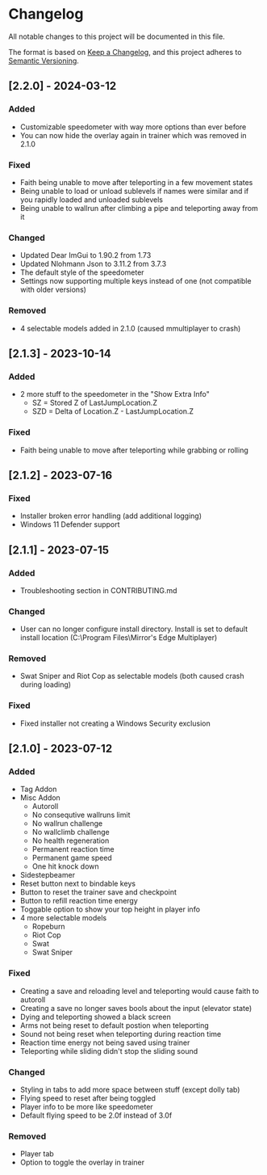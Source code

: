 # Changelog

All notable changes to this project will be documented in this file.

The format is based on [Keep a Changelog](https://keepachangelog.com/en/1.0.0/),
and this project adheres to [Semantic Versioning](https://semver.org/spec/v2.0.0.html).

## [2.2.0] - 2024-03-12

### Added
- Customizable speedometer with way more options than ever before
- You can now hide the overlay again in trainer which was removed in 2.1.0

### Fixed
- Faith being unable to move after teleporting in a few movement states
- Being unable to load or unload sublevels if names were similar and if you rapidly loaded and unloaded sublevels
- Being unable to wallrun after climbing a pipe and teleporting away from it

### Changed
- Updated Dear ImGui to 1.90.2 from 1.73
- Updated Nlohmann Json to 3.11.2 from 3.7.3
- The default style of the speedometer
- Settings now supporting multiple keys instead of one (not compatible with older versions)

### Removed 
- 4 selectable models added in 2.1.0 (caused mmultiplayer to crash)

## [2.1.3] - 2023-10-14

### Added
- 2 more stuff to the speedometer in the "Show Extra Info"
  - SZ = Stored Z of LastJumpLocation.Z
  - SZD = Delta of Location.Z - LastJumpLocation.Z

### Fixed
- Faith being unable to move after teleporting while grabbing or rolling 

## [2.1.2] - 2023-07-16

### Fixed
- Installer broken error handling (add additional logging)
- Windows 11 Defender support

## [2.1.1] - 2023-07-15

### Added
- Troubleshooting section in CONTRIBUTING.md

### Changed
- User can no longer configure install directory. Install is set to default install location (C:\Program Files\Mirror's Edge Multiplayer)

### Removed
- Swat Sniper and Riot Cop as selectable models (both caused crash during loading)

### Fixed
- Fixed installer not creating a Windows Security exclusion

## [2.1.0] - 2023-07-12

### Added
- Tag Addon
- Misc Addon
  - Autoroll
  - No consequtive wallruns limit 
  - No wallrun challenge
  - No wallclimb challenge
  - No health regeneration
  - Permanent reaction time
  - Permanent game speed
  - One hit knock down
- Sidestepbeamer
- Reset button next to bindable keys
- Button to reset the trainer save and checkpoint
- Button to refill reaction time energy
- Toggable option to show your top height in player info
- 4 more selectable models
  - Ropeburn
  - Riot Cop
  - Swat
  - Swat Sniper

### Fixed
- Creating a save and reloading level and teleporting would cause faith to autoroll
- Creating a save no longer saves bools about the input (elevator state)
- Dying and teleporting showed a black screen
- Arms not being reset to default postion when teleporting
- Sound not being reset when teleporting during reaction time
- Reaction time energy not being saved using trainer
- Teleporting while sliding didn't stop the sliding sound
  
### Changed
- Styling in tabs to add more space between stuff (except dolly tab)  
- Flying speed to reset after being toggled
- Player info to be more like speedometer
- Default flying speed to be 2.0f instead of 3.0f

### Removed
- Player tab
- Option to toggle the overlay in trainer
